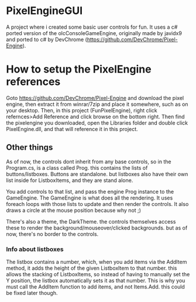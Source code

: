# PixelEngineGUI
A project where i created some basic user controls for fun. It uses a c# ported version of the olcConsoleGameEngine, 
originally made by javidx9 and ported to c# by DevChrome (https://github.com/DevChrome/Pixel-Engine).

# How to setup the PixelEngine references
Goto https://github.com/DevChrome/Pixel-Engine and download the pixel engine, then extract it from winrar/7zip and 
place it somewhere, such as on your desktop. Then, in this project (FunPixelEngine), right click refernces>Add Reference
and click browse on the bottom right. Then find the pixelengine you downloaded, open the Libraries folder and double click
PixelEngine.dll, and that will reference it in this project.

## Other things
As of now, the controls dont inherit from any base controls, so in the Program.cs, is a class called Prog. this contains the
lists of buttons/listboxes. Buttons are standalone. but listboxes also have their own list inside for ListboxItems, and they are
stand alone.

You add controls to that list, and pass the engine Prog instance to the GameEngine.
The GameEngine is what does all the rendering. It uses foreach loops with those lists to update and then render the controls.
It also draws a circle at the mouse position because why not ;)

There's also a theme, the DarkTheme. the controls themselves access these to render the background/mouseover/clicked backgrounds.
but as of now, there's no border to the controls.

### Info about listboxes
The listbox contains a number, which, when you add items via the AddItem method, it adds the height of the given ListboxItem to that number. this allows the stacking of ListboxItems, so instead of having to manually set the Y position, the listbox automatically sets it as that number.
This is why you must call the AddItem function to add items, and not Items.Add. this could be fixed later though.
